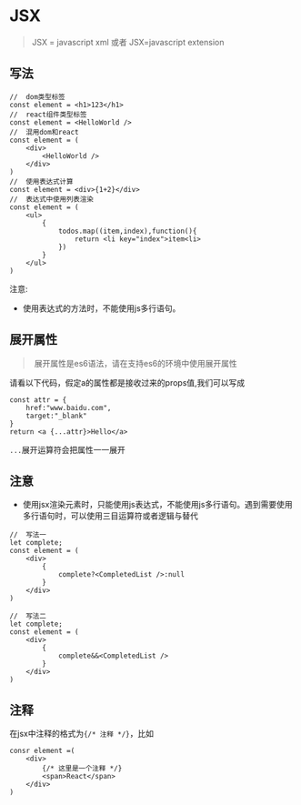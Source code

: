 # JSX

> JSX = javascript xml 或者 JSX=javascript extension

## 写法

~~~
//  dom类型标签
const element = <h1>123</h1>
//  react组件类型标签
const element = <HelloWorld />
//  混用dom和react
const element = (
    <div>
        <HelloWorld />
    </div>
)
//  使用表达式计算
const element = <div>{1+2}</div>
//  表达式中使用列表渲染
const element = (
    <ul>
        {
            todos.map((item,index),function(){
                return <li key="index">item<li>
            })
        }
    </ul>
)
~~~

注意:

*   使用表达式的方法时，不能使用js多行语句。
    

## 展开属性

> ​	展开属性是es6语法，请在支持es6的环境中使用展开属性

请看以下代码，假定a的属性都是接收过来的props值,我们可以写成

~~~
const attr = {
    href:"www.baidu.com",
    target:"_blank"
}
return <a {...attr}>Hello</a>
~~~

`...`展开运算符会把属性一一展开

## 注意

*   使用jsx渲染元素时，只能使用js表达式，不能使用js多行语句。遇到需要使用多行语句时，可以使用三目运算符或者逻辑与替代
    

~~~
//  写法一
let complete;
const element = (
    <div>
        {
            complete?<CompletedList />:null
        }
    </div>
)
​
//  写法二
let complete;
const element = (
    <div>
        {
            complete&&<CompletedList />
        }
    </div>
)
~~~

## 注释

在jsx中注释的格式为`{/* 注释 */}`，比如

~~~
consr element =(
    <div>
        {/* 这里是一个注释 */}
        <span>React</span>
    </div>
)
~~~